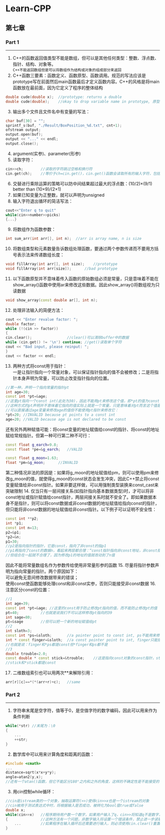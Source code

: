 # Learn-CPP
## 第七章
### Part 1
---
1. C++的函数返回值类型不能是数组，但可以是其他任何类型：整数、浮点数、指针、结构、对象等。<br>
	`C++不能返回数组但是可以将数组作为结构或对象的组成部分来返回`
2. C++函数三要素：函数定义、函数原型、函数调用。规范的写法应该是prototype写在前面然后main函数最后才定义函数内容。C++的风格是将main函数放在最前面，因为它定义了程序的整体结构
```cpp
double cude(double x);  //prototype: returns a double
double cude(double);    //okay to drop variable name in prototype, 原型中的变量名相当于占位符，因此不必与函数定义中的变量名相同
```
3. 输出多个文件且文件名中有变量的写法：
```cpp
char buf[30] = "";
sprintf_s(buf, "./Result/BoxPosition_%d.txt", cnt+1);
ofstream output;
output.open(buf);
output << "..." << endl;
output.close();
```
4. argument(实参)、parameter(形参)
5. 读取字符：
```cpp
cin>>ch;        //读取的字符跳过空格和换行符
cin.get(ch);    //等价于ch=cin.get()，cin.get()函数会读取所有的输入字符，包括空格和换行符
```
6. 交替进行乘除运算的策略可以防中间结果超过最大的浮点数：(10/2)×(9/1) better than (10×9)/(2×1)
7. 如果已知变量为正整数，就可以声明为unsigned
8. 输入字符退出循环的简洁写法：
```cpp
cout<<"Enter q to quit"
while(cin>>number>>picks)
{...}
```
9. 将数组作为函数参数：
```cpp
int sum_arr(int arr[], int n);	//arr is array name, n is size
```
10. 将数组类型和元素数量告诉数组处理函数，要通过两个参数传递而不要用方括号表示法来传递数组长度：
```cpp
void fillArray(int arr[], int size);	//prototype
void fillArray(int arr[size]);		//bad prototype
```
11. 以下函数原型并不意味着传入函数的原始数组必须是常量，只是意味着不能在show_array()函数中使用ar来修改这些数据。因此show_array()将数组视为只读数据
```cpp
void show_array(const double ar[], int n);
```
12. 处理非法输入的简便方法：
```cpp
cout << "Enter revalue factor: ";
double factor;
while (!(cin >> factor))
{
cin.clear();				//clear()可以清除buffer中的数据
while (cin.get() != '\n') continue;	//get()读取单个字符
cout << "Bad input, please reinput: ";
}
cout << factor << endl;
```
13. 两种方式将const用于指针：<br>
一是让指针指向一个常量对象，可以保证指针指向的值不会被修改；二是将指针本身声明为常量，可以防止改变指针指向的位置。
```cpp
//第一种，声明一个指向常量的指针pt
int age=30;
const int *pt=&age;
//这里pt指向一个const int(此处为30)，因此不能用pt来修改这个值，即*pt的值为const，不能被修改
//这种方式的pt声明并不意味着它指向的值实际上就是一个常量，只是意味着对pt而言这个值是常量。例如pt指向age而age不是const
//可以直接通过age变量来修改age的值但不能使用pt指针来修改它：
*pt=20;	//INVALID because pt points to a const int
age=20;	//VALID because age is not declared to be const
```
还有另外两种赋值可能：将const变量的地址赋值给const的指针、将const的地址赋给常规指针。但第一种可行第二种不可行：
```cpp
const float g_earch=9.8;
const float *pe=&g_earch;	//VALID

const float g_moon=1.63;
float *pm=&g_moon;		//INVALID
```
第二种情况非法的原因是：如果将g_moon的地址赋值给pm，则可以使用pm来修改g_moon的值，就使得g_moon的const状态会发生冲突，因此C++禁止将const变量赋值给非const指针。如果非要这样做，可以用强制类型装换来const_cast来突破限制
14. 仅当只有一层间接关系(如指针指向基本数据类型)时，才可以将非const地址或指针赋值给const指针，两层间接关系时就不安全了。即如果数据本身不是指针，则可以将const数据或非const数据的地址赋值给指向const的指针，但只能将非const数据的地址赋值给非const指针。以下例子可以证明不安全性：
```cpp
const int **p2;
int *p1;
const int n=13;
p2=&p1;
*p2=&n;
p1=30;
//p2是指向指针的指针，它是const，指向了非const的指p1
//p1再指向了const的数据n，看起来两层都合理：“const指针指向非const地址，非const指针指向const地址”
//但组合在一起就不合理了，因为修改p1的地址的值就改动到了n值
```
因此不能将常量数组名作为参数传给使用非常量形参的函数
15. 尽量将指针参数声明为指向常量的指针。两个原因如下：<br>
可以避免无意间修改数据带来的错误；<br>
使用const使函数能够处理const和非const实参，否则只能接受非const数据
16. 注意区分const的位置：
```cpp
//1
int age=39;
const int *pt=&age;	//这里的const用于防止修改pt指向的值，而不能防止修改pt的值
pt=40;			//也就是说我们不可以这样修改pt指向的39
int sage=80;
pt=&sage		//但可以把一个新的地址赋值给pt
//2
int sloth=3;
const int *ps=&sloth;		//a pointer point to const int, ps不能用来修改sloth的值但可以将ps指向另一个位置
int * const finger=&sloth;	//a const pointer point to int, finger只能指向sloth但finger可以用来修改sloth的值
//也就是说：finger和*ps都是const但*finger和ps都不是
//3
double trouble=2.0;
const double * const stick=&trouble;	//这是指向const对象的const指针，stick只能指向trouble且不能用来修改trouble的值
//stick和*stick都是const
```
17. 二维数组索引也可以用两次\*\*来解除引用：
```cpp
arr[r][c]==*(*(arr+r)+c);	//same
```
### Part 2
---
1. 字符串末尾是空字符，值等于0，是空值字符的数字编码，因此可以用来作为条件判断
```cpp
while(*str)	//末尾为：\0
{
	...
	++str;
}
```
2. 数学库中可以用来计算角度和距离的函数：
```cpp
#include <cmath>
...
distance=sqrt(x*x+y*y);
angle=atan2(y,x);
//还有一个atan()函数，但它不能区分180°之内和之外的角度，这样的不确定性是不能接受的
```
3. 用cin控制while循环：
```cpp
//cin是istream类的一个对象，抽取运算符(>>)使得cin>>x也是一个istream的对象
//cin被用于测试表达式中时，将根据输入是否成功，被转化为bool值true或false
double x;
while(cin>>x)	//程序期待用户数一个数字，如果用户输入了q，cin>>将知道q不是数字，从而将q留在输入队列中，并返回一个将被转换为false的值，导致循环结束
{				//这种方法有一个问题，非数字输入将设置一个错误条件，禁止进一步读取输入。
	...			//如果程序在输入循环后还需要进行输入，则必须使用cin.clear()重置输入，然后可能还要通过读取不合法的输入来丢弃它们
}
```
